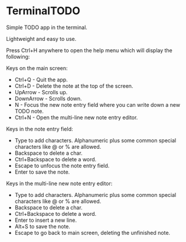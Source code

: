 # TerminalTODO

Simple TODO app in the terminal.

Lightweight and easy to use.

Press Ctrl+H anywhere to open the help menu which will display the following:

Keys on the main screen:
- Ctrl+Q - Quit the app.
- Ctrl+D - Delete the note at the top of the screen.
- UpArrow - Scrolls up.
- DownArrow - Scrolls down.
- N - Focus the new note entry field where you can write down a new TODO note.
- Ctrl+N - Open the multi-line new note entry editor.

Keys in the note entry field:
- Type to add characters. Alphanumeric plus some common special characters like @ or % are allowed.
- Backspace to delete a char.
- Ctrl+Backspace to delete a word.
- Escape to unfocus the note entry field.
- Enter to save the note.

Keys in the multi-line new note entry editor:
- Type to add characters. Alphanumeric plus some common special characters like @ or % are allowed.
- Backspace to delete a char.
- Ctrl+Backspace to delete a word.
- Enter to insert a new line.
- Alt+S to save the note.
- Escape to go back to main screen, deleting the unfinished note.
